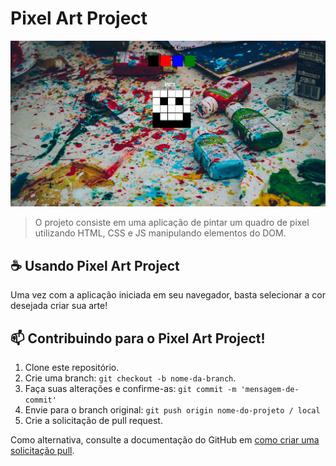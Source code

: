 # Pixel Art Project

<img src="https://github.com/BrunoPelegrino/pixel-art-project/blob/master/Captura%20de%20tela%20de%202022-08-17%2019-21-05.png" alt="pixel art image">

> O projeto consiste em uma aplicação de pintar um quadro de pixel utilizando HTML, CSS e JS manipulando elementos do DOM.

## ☕ Usando Pixel Art Project

Uma vez com a aplicação iniciada em seu navegador, basta selecionar a cor desejada criar sua arte!

## 📫 Contribuindo para o Pixel Art Project!

1. Clone este repositório.
2. Crie uma branch: `git checkout -b nome-da-branch`.
3. Faça suas alterações e confirme-as: `git commit -m 'mensagem-de-commit'`
4. Envie para o branch original: `git push origin nome-do-projeto / local`
5. Crie a solicitação de pull request.

Como alternativa, consulte a documentação do GitHub em [como criar uma solicitação pull](https://help.github.com/en/github/collaborating-with-issues-and-pull-requests/creating-a-pull-request).
